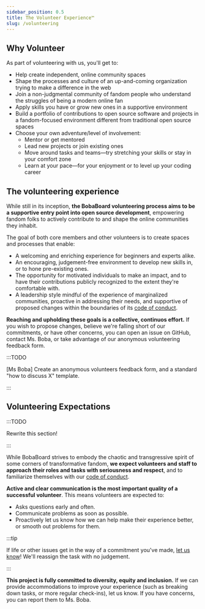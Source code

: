 ```yaml
---
sidebar_position: 0.5
title: The Volunteer Experience™
slug: /volunteering
---
```


## Why Volunteer

As part of volunteering with us, you'll get to:

- Help create independent, online community spaces
- Shape the processes and culture of an up-and-coming organization trying to
  make a difference in the web
- Join a non-judgmental community of fandom people who understand the struggles
  of being a modern online fan
- Apply skills you have or grow new ones in a supportive environment
- Build a portfolio of contributions to open source software and projects in a
  fandom-focused environment different from traditional open source spaces
- Choose your own adventure/level of involvement:
  - Mentor or get mentored
  - Lead new projects or join existing ones
  - Move around tasks and teams—try stretching your skills or stay in your
    comfort zone
  - Learn at your pace—for your enjoyment or to level up your coding career

## The volunteering experience

While still in its inception, **the BobaBoard volunteering process aims to be a supportive entry point into open source development**, empowering fandom folks to actively contribute to and shape the online communities they inhabit.

The goal of both core members and other volunteers is to create spaces and processes that enable:

- A welcoming and enriching experience for beginners and experts alike.
- An encouraging, judgement-free environment to develop new skills in, or to hone pre-existing ones.
- The opportunity for motivated individuals to make an impact, and to have their contributions publicly recognized to the extent they're comfortable with.
- A leadership style mindful of the experience of marginalized communities, proactive in addressing their needs, and supportive of proposed changes within the boundaries of its [code of conduct](/docs/volunteering/team/code-of-conduct).

**Reaching and upholding these goals is a collective, continuos effort.** If you wish to propose changes, believe we're falling short of our commitments, or have other concerns, you can open an issue on GitHub, contact Ms. Boba, or take advantage of our anonymous volunteering feedback form.

:::TODO

[Ms Boba] Create an anonymous volunteers feedback form, and a standard "how to discuss X" template.

:::

## Volunteering Expectations

:::TODO

Rewrite this section!

:::

While BobaBoard strives to embody the chaotic and transgressive spirit of some
corners of transformative fandom, **we expect volunteers and staff to approach
their roles and tasks with seriousness and respect**, and to familiarize
themselves with our [code of conduct](/docs/volunteering/team/code-of-conduct).

**Active and clear communication is the most important quality of a successful
volunteer**. This means volunteers are expected to:

- Asks questions early and often.
- Communicate problems as soon as possible.
- Proactively let us know how we can help make their experience better, or
  smooth out problems for them.

:::tip

If life or other issues get in the way of a commitment you've made, <ins>let us
know</ins>! We'll reassign the task with no judgement.

:::

**This project is fully committed to diversity, equity and inclusion.** If we
can provide accommodations to improve your experience (such as breaking down
tasks, or more regular check-ins), let us know. If you have concerns, you can
report them to Ms. Boba.
